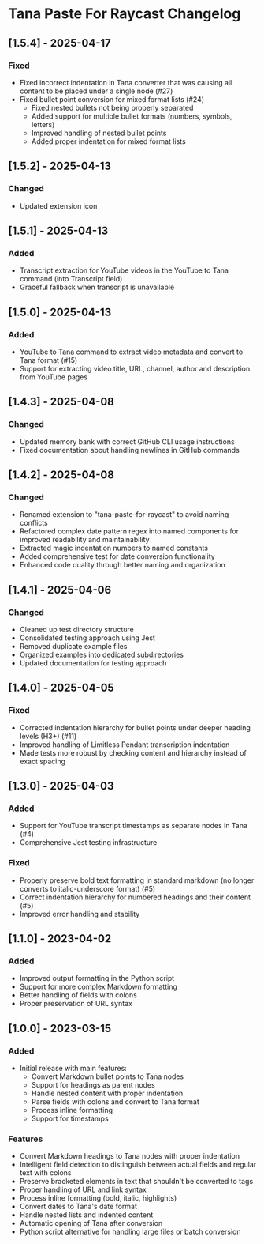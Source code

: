 # Tana Paste For Raycast Changelog

## [1.5.4] - 2025-04-17

### Fixed
- Fixed incorrect indentation in Tana converter that was causing all content to be placed under a single node (#27)
- Fixed bullet point conversion for mixed format lists (#24)
  - Fixed nested bullets not being properly separated
  - Added support for multiple bullet formats (numbers, symbols, letters)
  - Improved handling of nested bullet points
  - Added proper indentation for mixed format lists

## [1.5.2] - 2025-04-13

### Changed

- Updated extension icon

## [1.5.1] - 2025-04-13

### Added

- Transcript extraction for YouTube videos in the YouTube to Tana command (into Transcript field)
- Graceful fallback when transcript is unavailable

## [1.5.0] - 2025-04-13

### Added

- YouTube to Tana command to extract video metadata and convert to Tana format (#15)
- Support for extracting video title, URL, channel, author and description from YouTube pages

## [1.4.3] - 2025-04-08

### Changed

- Updated memory bank with correct GitHub CLI usage instructions
- Fixed documentation about handling newlines in GitHub commands

## [1.4.2] - 2025-04-08

### Changed

- Renamed extension to "tana-paste-for-raycast" to avoid naming conflicts
- Refactored complex date pattern regex into named components for improved readability and maintainability
- Extracted magic indentation numbers to named constants
- Added comprehensive test for date conversion functionality
- Enhanced code quality through better naming and organization

## [1.4.1] - 2025-04-06

### Changed

- Cleaned up test directory structure
- Consolidated testing approach using Jest
- Removed duplicate example files
- Organized examples into dedicated subdirectories
- Updated documentation for testing approach

## [1.4.0] - 2025-04-05

### Fixed

- Corrected indentation hierarchy for bullet points under deeper heading levels (H3+) (#11)
- Improved handling of Limitless Pendant transcription indentation
- Made tests more robust by checking content and hierarchy instead of exact spacing

## [1.3.0] - 2025-04-03

### Added

- Support for YouTube transcript timestamps as separate nodes in Tana (#4)
- Comprehensive Jest testing infrastructure

### Fixed

- Properly preserve bold text formatting in standard markdown (no longer converts to italic-underscore format) (#5)
- Correct indentation hierarchy for numbered headings and their content (#5)
- Improved error handling and stability

## [1.1.0] - 2023-04-02

### Added

- Improved output formatting in the Python script
- Support for more complex Markdown formatting
- Better handling of fields with colons
- Proper preservation of URL syntax

## [1.0.0] - 2023-03-15

### Added

- Initial release with main features:
  - Convert Markdown bullet points to Tana nodes
  - Support for headings as parent nodes
  - Handle nested content with proper indentation
  - Parse fields with colons and convert to Tana format
  - Process inline formatting
  - Support for timestamps

### Features
- Convert Markdown headings to Tana nodes with proper indentation
- Intelligent field detection to distinguish between actual fields and regular text with colons
- Preserve bracketed elements in text that shouldn't be converted to tags
- Proper handling of URL and link syntax
- Process inline formatting (bold, italic, highlights)
- Convert dates to Tana's date format
- Handle nested lists and indented content
- Automatic opening of Tana after conversion
- Python script alternative for handling large files or batch conversion 